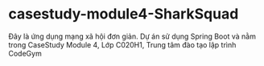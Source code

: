 # casestudy-module4-SharkSquad
Đây là ứng dụng mạng xã hội đơn giản. Dự án sử dụng Spring Boot và nằm trong CaseStudy Module 4, Lớp C020H1, Trung tâm đào tạo lập trình CodeGym
